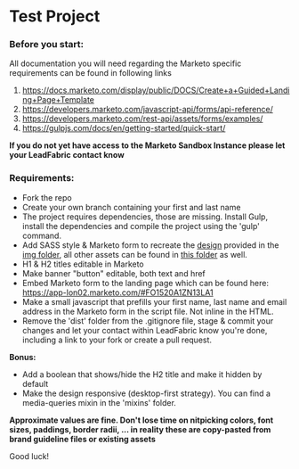 # Test Project

### Before you start:

All documentation you will need regarding the Marketo specific requirements can be found in following links
1. https://docs.marketo.com/display/public/DOCS/Create+a+Guided+Landing+Page+Template
2. https://developers.marketo.com/javascript-api/forms/api-reference/
3. https://developers.marketo.com/rest-api/assets/forms/examples/
4. https://gulpjs.com/docs/en/getting-started/quick-start/


**If you do not yet have access to the Marketo Sandbox Instance please let your LeadFabric contact know**

### Requirements:

- Fork the repo
- Create your own branch containing your first and last name
- The project requires dependencies, those are missing. Install Gulp, install the dependencies and compile the project using the 'gulp' command.
- Add SASS style & Marketo form to recreate the [design](/app/img/brief.png) provided in the [img folder](/app/img), all other assets can be found in [this folder](/app/img) as well.
- H1 & H2 titles editable in Marketo
- Make banner "button" editable, both text and href
- Embed Marketo form to the landing page which can be found here: https://app-lon02.marketo.com/#FO1520A1ZN13LA1
- Make a small javascript that prefills your first name, last name and email address in the Marketo form in the script file. Not inline in the HTML.
- Remove the 'dist' folder from the .gitignore file, stage & commit your changes and let your contact within LeadFabric know you're done, including a link to your fork or create a pull request.

**Bonus:**
- Add a boolean that shows/hide the H2 title and make it hidden by default
- Make the design responsive (desktop-first strategy). You can find a media-queries mixin in the 'mixins' folder.


**Approximate values are fine. Don't lose time on nitpicking colors, font sizes, paddings, border radii, ... in reality these are copy-pasted from brand guideline files or existing assets**

Good luck!
